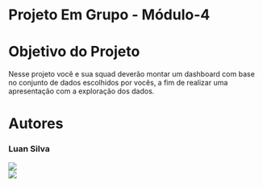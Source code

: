 # Projeto Em Grupo - Módulo-4

# Objetivo do Projeto 

Nesse projeto você e sua squad deverão montar
um dashboard com base no conjunto de dados
escolhidos por vocês, a fim de realizar uma
apresentação com a exploração dos dados.

# Autores 

### Luan Silva
<a style="display: block;" href="https://github.com/luansilva92" target="_blank">
<img src="https://img.shields.io/badge/GitHub-100000?style=for-the-badge&logo=github&logoColor=white">
</a>

<a href="https://www.linkedin.com/in/luan-pereira-14a8556a/" target="_blank">
<img src="https://img.shields.io/badge/LinkedIn-0077B5?style=for-the-badge&logo=linkedin&logoColor=white">
</a>
